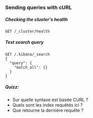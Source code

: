 ### Sending queries with cURL

##### Checking the cluster's health

```
GET /_cluster/health
```

##### Test search query

```
GET /.kibana/_search
{
  "query": {
    "match_all": {}
  }
}
```
##### Quizz: 

- Sur quelle syntaxe est basée CURL ?
- Quels sont les index requêtés ici ?
- Que retourne la dernière requête ?
